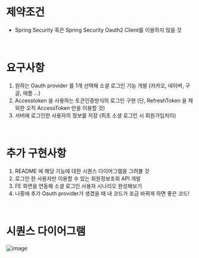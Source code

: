 # 제약조건
- Spring Security 혹은 Spring Security Oauth2 Client를 이용하지 않을 것

<br>

# 요구사항
1. 원하는 Oauth provider 를 1개 선택해 소셜 로그인 기능 개발 (카카오, 네이버, 구글, 애플 ...)
2. Accesstoken 을 사용하는 토큰인증방식의 로그인 구현 (단, RefreshToken 을 제외한 오직 AccessToken 만을 이용할 것)
3. 서버에 로그인한 사용자의 정보를 저장 (최초 소셜 로그인 시 회원가입처리)

<br>

# 추가 구현사항
1. README 에 해당 기능에 대한 시퀀스 다이어그램을 그려볼 것
2. 로그인 한 사용자만 이용할 수 있는 회원정보조회 API 개발
3. FE 화면을 연동해 소셜 로그인 사용자 시나리오 완성해보기
4. 나중에 추가 Oauth provider가 생겼을 때 내 코드가 조금 바뀌게 하면 좋은 코드!

<br>

# 시퀀스 다이어그램
![image](https://github.com/user-attachments/assets/94e49ecd-96c4-4856-b5d8-bf6bf1b234d9)
